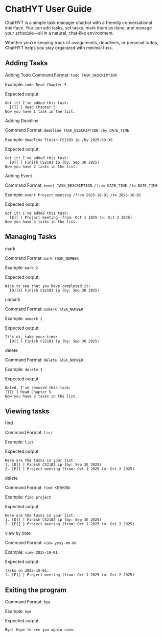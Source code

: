 # ChatHYT User Guide

ChatHYT is a simple task manager chatbot with a friendly conversational interface. You can add tasks, set tasks, mark them as done, and manage your schedule—all in a natural, chat-like environment.

Whether you’re keeping track of assignments, deadlines, or personal todos, ChatHYT helps you stay organized with minimal fuss.

## Adding Tasks

Adding Todo 
Command Format: `todo TASK_DESCRIPTION`

Example: `todo Read Chapter 5`

Expected output:
```
Got it! I've added this task:
  [T][ ] Read Chapter 5
Now you have 1 task in the list.
```

Adding Deadline

Command Format: `deadline TASK_DESCRIPTION /by DATE_TIME`

Example: `deadline Finish CS2103 ip /by 2025-09-30`

Expected output:
```
Got it! I've added this task:
  [D][ ] Finish CS2103 ip (by: Sep 30 2025)
Now you have 2 tasks in the list.
```

Adding Event

Command Format: `event TASK_DESCRIPTION /from DATE_TIME /to DATE_TIME`

Example: `event Project meeting /from 2025-10-01 /to 2025-10-02`

Expected output:
```
Got it! I've added this task:
  [E][ ] Project meeting (from: Oct 1 2025 to: Oct 2 2025)
Now you have 3 tasks in the list.
```

## Managing Tasks

mark
   
Command Format: `mark TASK_NUMBER`

Example: `mark 2`

Expected output:
```
Nice to see that you have completed it:
  [D][X] Finish CS2103 ip (by: Sep 30 2025)
```
unmark

Command Format: `unmark TASK_NUMBER`

Example: `unmark 2`

Expected output:

```
It's ok, take your time:
  [D][ ] Finish CS2103 ip (by: Sep 30 2025)
```

delete

Command Format: `delete TASK_NUMBER`

Example: `delete 1`

Expected output:

```
Noted. I've removed this task:
[T][ ] Read Chapter 5
Now you have 2 tasks in the list.
```

## Viewing tasks

find

Command Format: `list`

Example: `list`

Expected output:

```
Here are the tasks in your list:
1. [D][ ] Finish CS2103 ip (by: Sep 30 2025)
2. [E][ ] Project meeting (from: Oct 1 2025 to: Oct 2 2025)
```

delete

Command Format: `find KEYWORD`

Example: `find project`

Expected output:

```
Here are the tasks in your list:
1. [D][ ] Finish CS2103 ip (by: Sep 30 2025)
2. [E][ ] Project meeting (from: Oct 1 2025 to: Oct 2 2025)
```
view by date

Command Format: `view yyyy-mm-dd`

Example: `view 2025-10-01`

Expected output:

```
Tasks on 2025-10-01:
1. [E][ ] Project meeting (from: Oct 1 2025 to: Oct 2 2025)
```

## Exiting the program

Command Format: `bye`

Example: `bye`

Expected output:

```
Bye! Hope to see you again soon.
```